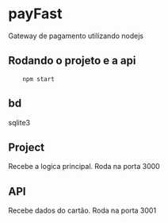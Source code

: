 # payFast
Gateway de pagamento utilizando nodejs

## Rodando o projeto e a api
```
    npm start
```

## bd
sqlite3

## Project
Recebe a logica principal.
Roda na porta 3000

## API

Recebe dados do cartão.
Roda na porta 3001